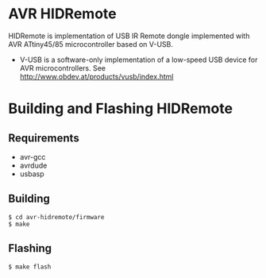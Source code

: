 # AVR HIDRemote

HIDRemote is implementation of USB IR Remote dongle implemented with
AVR ATtiny45/85 microcontroller based on V-USB.

- V-USB is a software-only implementation of a low-speed USB device for AVR microcontrollers. See http://www.obdev.at/products/vusb/index.html

# Building and Flashing HIDRemote

## Requirements
- avr-gcc
- avrdude
- usbasp

## Building
    $ cd avr-hidremote/firmware
    $ make 

## Flashing
    $ make flash
